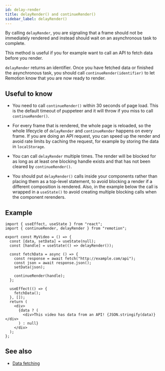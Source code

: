 ```yaml
---
id: delay-render
title: delayRender() and continueRender()
sidebar_label: delayRender()
---
```


By calling `delayRender`, you are signaling that a frame should not be immediately rendered and instead should wait on an asynchronous task to complete.

This method is useful if you for example want to call an API to fetch data before you render.

`delayRender` returns an identifier. Once you have fetched data or finished the asynchronous task, you should call `continueRender(identifier)` to let Remotion know that you are now ready to render.

## Useful to know

- You need to call `continueRender()` within 30 seconds of page load. This is the default timeout of puppeteer and it will throw if you miss to call `continueRender()`.

- For every frame that is rendered, the whole page is reloaded, so the whole lifecycle of `delayRender` and `continueRender` happens on every frame. If you are doing an API request, you can speed up the render and avoid rate limits by caching the request, for example by storing the data in `localStorage`.

- You can call `delayRender` multiple times. The render will be blocked for as long as at least one blocking handle exists and that has not been cleared by `continueRender()`.

- You should put `delayRender()` calls inside your components rather than placing them as a top-level statement, to avoid blocking a render if a different composition is rendered. Also, in the example below the call is wrapped in a `useState()` to avoid creating multiple blocking calls when the component rerenders.

## Example

```tsx twoslash
import { useEffect, useState } from "react";
import { continueRender, delayRender } from "remotion";

export const MyVideo = () => {
  const [data, setData] = useState(null);
  const [handle] = useState(() => delayRender());

  const fetchData = async () => {
    const response = await fetch("http://example.com/api");
    const json = await response.json();
    setData(json);

    continueRender(handle);
  };

  useEffect(() => {
    fetchData();
  }, []);
  return (
    <div>
      {data ? (
        <div>This video has data from an API! {JSON.stringify(data)}</div>
      ) : null}
    </div>
  );
};
```

## See also

- [Data fetching](/docs/data-fetching)
